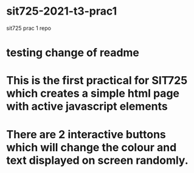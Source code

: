 # sit725-2021-t3-prac1
sit725 prac 1 repo
# testing change of readme
# This is the first practical for SIT725 which creates a simple html page with active javascript elements
# There are 2 interactive buttons which will change the colour and text displayed on screen randomly.